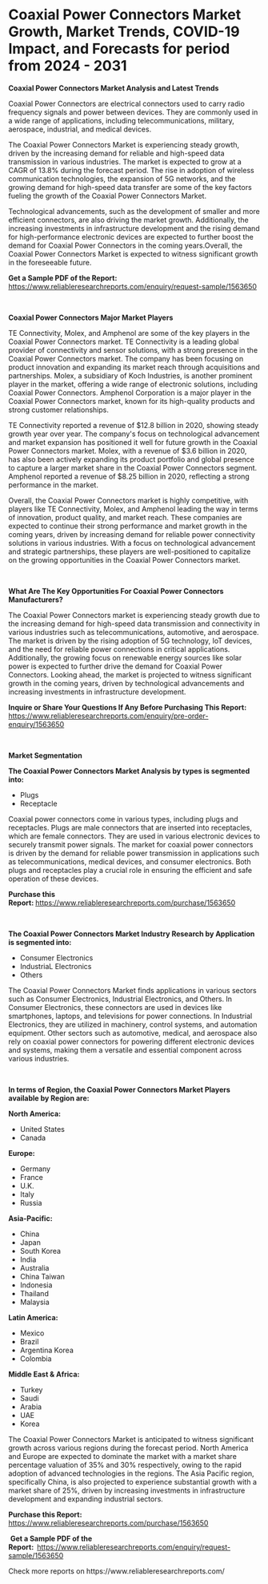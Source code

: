 <p><h1>Coaxial Power Connectors Market Growth, Market Trends, COVID-19 Impact, and Forecasts for period from 2024 - 2031</h1></p><p><strong>Coaxial Power Connectors Market Analysis and Latest Trends</strong></p>
<p><p>Coaxial Power Connectors are electrical connectors used to carry radio frequency signals and power between devices. They are commonly used in a wide range of applications, including telecommunications, military, aerospace, industrial, and medical devices.</p><p>The Coaxial Power Connectors Market is experiencing steady growth, driven by the increasing demand for reliable and high-speed data transmission in various industries. The market is expected to grow at a CAGR of 13.8% during the forecast period. The rise in adoption of wireless communication technologies, the expansion of 5G networks, and the growing demand for high-speed data transfer are some of the key factors fueling the growth of the Coaxial Power Connectors Market.</p><p>Technological advancements, such as the development of smaller and more efficient connectors, are also driving the market growth. Additionally, the increasing investments in infrastructure development and the rising demand for high-performance electronic devices are expected to further boost the demand for Coaxial Power Connectors in the coming years.Overall, the Coaxial Power Connectors Market is expected to witness significant growth in the foreseeable future.</p></p>
<p><strong>Get a Sample PDF of the Report:&nbsp;</strong> <a href="https://www.reliableresearchreports.com/enquiry/request-sample/1563650">https://www.reliableresearchreports.com/enquiry/request-sample/1563650</a></p>
<p>&nbsp;</p>
<p><strong>Coaxial Power Connectors Major Market Players</strong></p>
<p><p>TE Connectivity, Molex, and Amphenol are some of the key players in the Coaxial Power Connectors market. TE Connectivity is a leading global provider of connectivity and sensor solutions, with a strong presence in the Coaxial Power Connectors market. The company has been focusing on product innovation and expanding its market reach through acquisitions and partnerships. Molex, a subsidiary of Koch Industries, is another prominent player in the market, offering a wide range of electronic solutions, including Coaxial Power Connectors. Amphenol Corporation is a major player in the Coaxial Power Connectors market, known for its high-quality products and strong customer relationships.</p><p>TE Connectivity reported a revenue of $12.8 billion in 2020, showing steady growth year over year. The company's focus on technological advancement and market expansion has positioned it well for future growth in the Coaxial Power Connectors market. Molex, with a revenue of $3.6 billion in 2020, has also been actively expanding its product portfolio and global presence to capture a larger market share in the Coaxial Power Connectors segment. Amphenol reported a revenue of $8.25 billion in 2020, reflecting a strong performance in the market.</p><p>Overall, the Coaxial Power Connectors market is highly competitive, with players like TE Connectivity, Molex, and Amphenol leading the way in terms of innovation, product quality, and market reach. These companies are expected to continue their strong performance and market growth in the coming years, driven by increasing demand for reliable power connectivity solutions in various industries. With a focus on technological advancement and strategic partnerships, these players are well-positioned to capitalize on the growing opportunities in the Coaxial Power Connectors market.</p></p>
<p>&nbsp;</p>
<p><strong>What Are The Key Opportunities For Coaxial Power Connectors Manufacturers?</strong></p>
<p><p>The Coaxial Power Connectors market is experiencing steady growth due to the increasing demand for high-speed data transmission and connectivity in various industries such as telecommunications, automotive, and aerospace. The market is driven by the rising adoption of 5G technology, IoT devices, and the need for reliable power connections in critical applications. Additionally, the growing focus on renewable energy sources like solar power is expected to further drive the demand for Coaxial Power Connectors. Looking ahead, the market is projected to witness significant growth in the coming years, driven by technological advancements and increasing investments in infrastructure development.</p></p>
<p><strong>Inquire or Share Your Questions If Any Before Purchasing This Report:</strong> <a href="https://www.reliableresearchreports.com/enquiry/pre-order-enquiry/1563650">https://www.reliableresearchreports.com/enquiry/pre-order-enquiry/1563650</a></p>
<p>&nbsp;</p>
<p><strong>Market Segmentation</strong></p>
<p><strong>The Coaxial Power Connectors Market Analysis by types is segmented into:</strong></p>
<p><ul><li>Plugs</li><li>Receptacle</li></ul></p>
<p><p>Coaxial power connectors come in various types, including plugs and receptacles. Plugs are male connectors that are inserted into receptacles, which are female connectors. They are used in various electronic devices to securely transmit power signals. The market for coaxial power connectors is driven by the demand for reliable power transmission in applications such as telecommunications, medical devices, and consumer electronics. Both plugs and receptacles play a crucial role in ensuring the efficient and safe operation of these devices.</p></p>
<p><strong>Purchase this Report:&nbsp;</strong><a href="https://www.reliableresearchreports.com/purchase/1563650">https://www.reliableresearchreports.com/purchase/1563650</a></p>
<p>&nbsp;</p>
<p><strong>The Coaxial Power Connectors Market Industry Research by Application is segmented into:</strong></p>
<p><ul><li>Consumer Electronics</li><li>IndustriaL Electronics</li><li>Others</li></ul></p>
<p><p>The Coaxial Power Connectors Market finds applications in various sectors such as Consumer Electronics, Industrial Electronics, and Others. In Consumer Electronics, these connectors are used in devices like smartphones, laptops, and televisions for power connections. In Industrial Electronics, they are utilized in machinery, control systems, and automation equipment. Other sectors such as automotive, medical, and aerospace also rely on coaxial power connectors for powering different electronic devices and systems, making them a versatile and essential component across various industries.</p></p>
<p>&nbsp;</p>
<p><strong>In terms of Region, the Coaxial Power Connectors Market Players available by Region are:</strong></p>
<p>
    <p> <strong> North America: </strong>
        <ul>
            <li>United States</li>
            <li>Canada</li>
        </ul>
        </p> 
    <p> <strong> Europe: </strong>
        <ul>
            <li>Germany</li>
            <li>France</li>
            <li>U.K.</li>
            <li>Italy</li>
            <li>Russia</li>
        </ul>
        </p> 
    <p> <strong> Asia-Pacific: </strong>
        <ul>
            <li>China</li>
            <li>Japan</li>
            <li>South Korea</li>
            <li>India</li>
            <li>Australia</li>
            <li>China Taiwan</li>
            <li>Indonesia</li>
            <li>Thailand</li>
            <li>Malaysia</li>
        </ul>
        </p> 
    <p> <strong> Latin America: </strong>
        <ul>
            <li>Mexico</li>
            <li>Brazil</li>
            <li>Argentina Korea</li>
            <li>Colombia</li>
        </ul>
        </p> 
    <p> <strong> Middle East & Africa: </strong>
        <ul>
            <li>Turkey</li>
            <li>Saudi</li>
            <li>Arabia</li>
            <li>UAE</li>
            <li>Korea</li>
        </ul>
    </p>
    </p>
<p><p>The Coaxial Power Connectors Market is anticipated to witness significant growth across various regions during the forecast period. North America and Europe are expected to dominate the market with a market share percentage valuation of 35% and 30% respectively, owing to the rapid adoption of advanced technologies in the regions. The Asia Pacific region, specifically China, is also projected to experience substantial growth with a market share of 25%, driven by increasing investments in infrastructure development and expanding industrial sectors.</p></p>
<p><strong>Purchase this Report: </strong><a href="https://www.reliableresearchreports.com/purchase/1563650">https://www.reliableresearchreports.com/purchase/1563650</a></p>
<p>&nbsp;<strong>Get a Sample PDF of the Report:&nbsp;&nbsp;</strong><a href="https://www.reliableresearchreports.com/enquiry/request-sample/1563650">https://www.reliableresearchreports.com/enquiry/request-sample/1563650</a></p>
<p><strong></strong></p>
<p>Check more reports on https://www.reliableresearchreports.com/</p>